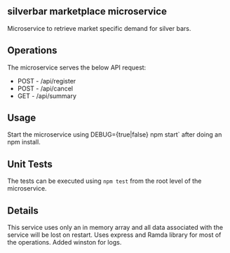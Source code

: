 ##  silverbar marketplace microservice

Microservice to retrieve market specific demand for silver bars.

## Operations

The microservice serves the below API request:
-  POST - /api/register
-  POST - /api/cancel
-  GET - /api/summary


## Usage

 Start the microservice using DEBUG={true|false} npm start` after doing an npm install.

## Unit Tests

The tests can be executed using `npm test` from the root level of the microservice.

## Details

This service uses only an in memory array and all data associated with the service will be lost on restart.
Uses express and Ramda library for most of the operations.
Added winston for logs.


